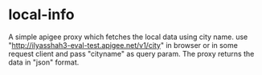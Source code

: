 # local-info
A simple apigee proxy which fetches the local data using city name.
use "http://ilyasshah3-eval-test.apigee.net/v1/city" in browser or in
some request client and pass "cityname" as query param. The proxy returns
the data in "json" format.
